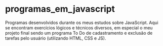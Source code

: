 # programas_em_javascript
Programas desenvolvidos durante os meus estudos sobre JavaScript. Aqui se encontram exercícios lógicos e técnicos diversos, em especial o meu projeto final sendo um programa To Do de cadastramento e exclusão de tarefas pelo usuário (utilizando HTML, CSS e JS).
